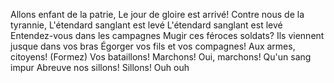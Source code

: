 Allons enfant de la patrie,
Le jour de gloire est arrivé!
Contre nous de la tyrannie,
L'étendard sanglant est levé
L'étendard sanglant est levé
Entendez-vous dans les campagnes
Mugir ces féroces soldats?
Ils viennent jusque dans vos bras
Égorger vos fils et vos compagnes!
Aux armes, citoyens! (Formez)
Vos bataillons!
Marchons! Oui, marchons!
Qu'un sang impur
Abreuve nos sillons!
Sillons!
Ouh ouh